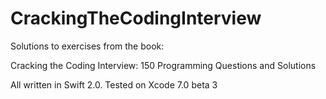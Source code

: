 # CrackingTheCodingInterview
Solutions to exercises from the book:

Cracking the Coding Interview: 150 Programming Questions and Solutions

All written in Swift 2.0.
Tested on Xcode 7.0 beta 3
